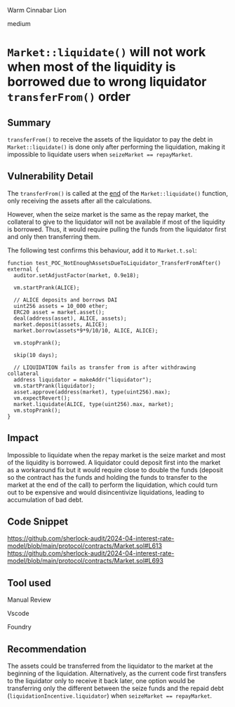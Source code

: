Warm Cinnabar Lion

medium

# `Market::liquidate()` will not work when most of the liquidity is borrowed due to wrong liquidator `transferFrom()` order

## Summary

`transferFrom()` to receive the assets of the liquidator to pay the debt in `Market::liquidate()`  is done only after performing the liquidation, making it impossible to liquidate users when `seizeMarket == repayMarket`.

## Vulnerability Detail

The `transferFrom()` is called at the [end](https://github.com/sherlock-audit/2024-04-interest-rate-model/blob/main/protocol/contracts/Market.sol#L613) of the `Market::liquidate()` function, only receiving the assets after all the calculations.

However, when the seize market is the same as the repay market, the collateral to give to the liquidator will not be available if most of the liquidity is borrowed. Thus, it would require pulling the funds from the liquidator first and only then transferring them.

The following test confirms this behaviour, add it to `Market.t.sol`:
```solidity
function test_POC_NotEnoughAssetsDueToLiquidator_TransferFromAfter() external {
  auditor.setAdjustFactor(market, 0.9e18);

  vm.startPrank(ALICE);

  // ALICE deposits and borrows DAI
  uint256 assets = 10_000 ether;
  ERC20 asset = market.asset();
  deal(address(asset), ALICE, assets);
  market.deposit(assets, ALICE);
  market.borrow(assets*9*9/10/10, ALICE, ALICE);
  
  vm.stopPrank();

  skip(10 days);

  // LIQUIDATION fails as transfer from is after withdrawing collateral
  address liquidator = makeAddr("liquidator");
  vm.startPrank(liquidator);
  asset.approve(address(market), type(uint256).max);
  vm.expectRevert();
  market.liquidate(ALICE, type(uint256).max, market);
  vm.stopPrank();
}
```

## Impact

Impossible to liquidate when the repay market is the seize market and most of the liquidity is borrowed. A liquidator could deposit first into the market as a workaround fix but it would require close to double the funds (deposit so the contract has the funds and holding the funds to transfer to the market at the end of the call) to perform the liquidation, which could turn out to be expensive and would disincentivize liquidations, leading to accumulation of bad debt.

## Code Snippet

https://github.com/sherlock-audit/2024-04-interest-rate-model/blob/main/protocol/contracts/Market.sol#L613
https://github.com/sherlock-audit/2024-04-interest-rate-model/blob/main/protocol/contracts/Market.sol#L693

## Tool used

Manual Review

Vscode

Foundry

## Recommendation

The assets could be transferred from the liquidator to the market at the beginning of the liquidation. Alternatively, as the current code first transfers to the liquidator only to receive it back later, one option would be transferring only the different between the seize funds and the repaid debt (`liquidationIncentive.liquidator`) when `seizeMarket == repayMarket`. 